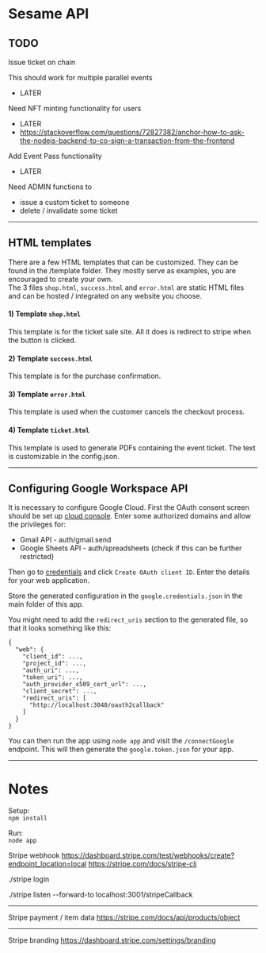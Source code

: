 # Sesame API


## TODO

Issue ticket on chain

This should work for multiple parallel events
- LATER

Need NFT minting functionality for users
- LATER
- https://stackoverflow.com/questions/72827382/anchor-how-to-ask-the-nodejs-backend-to-co-sign-a-transaction-from-the-frontend

Add Event Pass functionality
- LATER

Need ADMIN functions to
- issue a custom ticket to someone
- delete / invalidate some ticket

---
## HTML templates

There are a few HTML templates that can be customized. They can be found in the /template folder. They mostly serve as examples, you are encouraged to create your own.  
The 3 files `shop.html`, `success.html` and `error.html` are static HTML files and can be hosted / integrated on any website you choose.  


#### 1) Template `shop.html`
This template is for the ticket sale site. All it does is redirect to stripe when the button is clicked.

#### 2) Template `success.html`
This template is for the purchase confirmation.

#### 3) Template `error.html`
This template is used when the customer cancels the checkout process.

#### 4) Template `ticket.html`
This template is used to generate PDFs containing the event ticket. The text is customizable in the config.json.

---
## Configuring Google Workspace API

It is necessary to configure Google Cloud. First the OAuth consent screen should be set up [cloud console](https://console.cloud.google.com/apis/credentials/consent). Enter some authorized domains and allow the privileges for:  
- Gmail API - auth/gmail.send
- Google Sheets API - auth/spreadsheets (check if this can be further restricted)

Then go to [credentials](https://console.cloud.google.com/apis/credentials) and click `Create OAuth client ID`. Enter the details for your web application.

Store the generated configuration in the `google.credentials.json` in the main folder of this app.  

You might need to add the `redirect_uris` section to the generated file, so that it looks something like this:  
```
{
  "web": {
    "client_id": ...,
    "project_id": ...,
    "auth_uri": ...,
    "token_uri": ...,
    "auth_provider_x509_cert_url": ...,
    "client_secret": ...,
    "redirect_uris": [
      "http://localhost:3040/oauth2callback"
    ]
  }
}
```

You can then run the app using `node app` and visit the `/connectGoogle` endpoint. This will then generate the `google.token.json` for your app.

---
# Notes

Setup:  
`npm install`

Run:  
`node app`


Stripe webhook
https://dashboard.stripe.com/test/webhooks/create?endpoint_location=local
https://stripe.com/docs/stripe-cli

./stripe login

./stripe listen --forward-to localhost:3001/stripeCallback

---
Stripe payment / item  data
https://stripe.com/docs/api/products/object

---
Stripe branding
https://dashboard.stripe.com/settings/branding